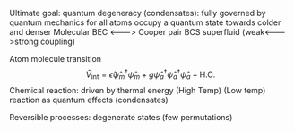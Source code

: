 Ultimate goal: quantum degeneracy (condensates): fully governed by quantum mechanics for all atoms occupy a quantum state
	towards colder and denser
Molecular BEC <---> Cooper pair BCS superfluid
(weak<--->strong coupling)

Atom molecule transition
$$ \hat{V}_\text{int} = \hat{\epsilon} \hat{\psi}_m^\dagger\hat{\psi}_m + g\hat{\psi}^\dagger_a\hat{\psi}^\dagger_a\hat{\psi}_a + \mathrm{H.C.}$$
Chemical reaction: driven by thermal energy (High Temp)
(Low temp) reaction as quantum effects (condensates)

Reversible processes: degenerate states (few permutations)